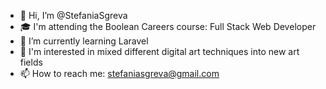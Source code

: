 - 👋 Hi, I’m @StefaniaSgreva
- 🎓 I'm attending the Boolean Careers course: Full Stack Web Developer
- 🌱 I’m currently learning Laravel
- 👀 I'm interested in mixed different digital art techniques into new art fields
- 📫 How to reach me: <a>stefaniasgreva@gmail.com</a>

<!---
StefaniaSgreva/StefaniaSgreva is a ✨ special ✨ repository because its `README.md` (this file) appears on your GitHub profile.
You can click the Preview link to take a look at your changes.
--->
